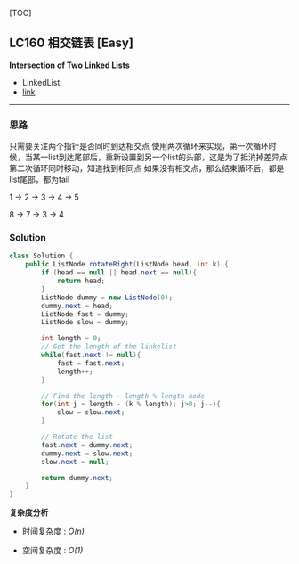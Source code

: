 [TOC]
## LC160 相交链表 [Easy]
**Intersection of Two Linked Lists**

- LinkedList
- [link](https://leetcode.com/problems/intersection-of-two-linked-lists/description/)
---
### 思路
只需要关注两个指针是否同时到达相交点
使用两次循环来实现，第一次循环时候，当某一list到达尾部后，重新设置到另一个list的头部，这是为了抵消掉差异点
第二次循环同时移动，知道找到相同点
如果没有相交点，那么结束循环后，都是list尾部，都为tail

1 -> 2 -> 3 -> 4 -> 5

8 -> 7 -> 3 -> 4

### Solution

```java
class Solution {
    public ListNode rotateRight(ListNode head, int k) {
        if (head == null || head.next == null){
            return head;
        }
        ListNode dummy = new ListNode(0);
        dummy.next = head;
        ListNode fast = dummy;
        ListNode slow = dummy;

        int length = 0;
        // Get the length of the linkelist
        while(fast.next != null){
            fast = fast.next;
            length++;
        }

        // Find the length - length % length node
        for(int j = length - (k % length); j>0; j--){
            slow = slow.next;
        }

        // Rotate the list
        fast.next = dummy.next;
        dummy.next = slow.next;
        slow.next = null;

        return dummy.next;
    }
}

```

**复杂度分析**

* 时间复杂度 : *O(n)* 

* 空间复杂度 : *O(1)* 

